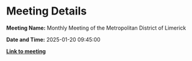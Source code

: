 # Meeting Details

**Meeting Name:** Monthly Meeting of the Metropolitan District of Limerick

**Date and Time:** 2025-01-20 09:45:00

**<a href="https://www.limerick.ie/council/whats-on/monthly-meeting-of-the-metropolitan-district-of-limerick-19" target="_blank">Link to meeting</a>**
